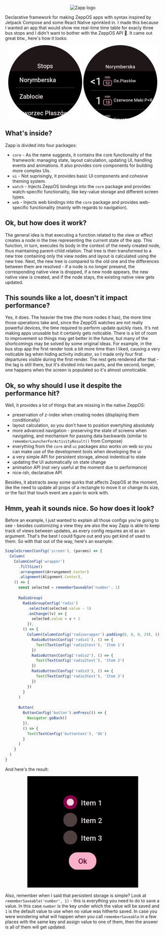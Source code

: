 <p align="center">
  <picture>
    <source media="(prefers-color-scheme: dark)" srcset="https://user-images.githubusercontent.com/21055725/188731082-9af12e72-df42-477c-bf54-e6451ffec819.png">
    <img alt="Zapp logo" src="https://user-images.githubusercontent.com/21055725/188731155-0e2f3474-f11e-4511-8dca-649848dacaac.png">
  </picture>
</p>

Declarative framework for making ZeppOS apps with syntax inspired by Jetpack Compose and some React Native sprinkled in. I made this because I wanted an app that would show me real-time time table for exacly three bus stops and I didn't want to bother with the ZeppOS API 🙂. It came out great btw., here's how it looks:

<p align="center">
<img src="https://github.com/j-piasecki/zapp-framework/blob/main/assets/screenshot1.png?raw=true" width="240">
<img src="https://github.com/j-piasecki/zapp-framework/blob/main/assets/screenshot2.png?raw=true" width="240">
</p>

## What's inside?

Zapp is divided into four packages:

- `core` - As the name suggests, it contains the core functionality of the framework: managing state, layout calculation, updating UI, handling events and animations. It also provides core components for building more complex UIs.
- `ui` - Not suprisingly, it provides basic UI components and cohesive theming system.
- `watch` - Injects ZeppOS bindings into the `core` package and provides watch-specific functionality, like key-value storage and different screen types.
- `web` - Injects web bindings into the `core` package and provides web-specific functionality (mainly with regards to navigation).

## Ok, but how does it work?

The general idea is that executing a function related to the view or effect creates a node in the tree representing the current state of the app. This function, in turn, executes its body in the context of the newly created node, thus maintaining parent-child relation. That tree is then transformed to a new tree containing only the view nodes and layout is calculated using the new tree. Next, the new tree is compared to the old one and the differences between them are resolved - if a node is no longer presend, the corresponding native view is dropped, if a new node appears, the new native view is created, and if the node stays, the existing native view gets updated.

## This sounds like a lot, doesn't it impact performance?

Yes, it does. The heavier the tree (the more nodes it has), the more time those operations take and, since the ZeppOS watches are not really powerful devices, the time required to perform update quickly rises. It's not making apps unusable but it certainly gets noticable. There is a lot of room to improvement so things may get better in the future, but many of the shortcomings may be solved by some original ideas. For example, in the bus stop app the first render took a bit more time than I liked, causing a very noticable lag when hiding activity indicator, so I made only four first departures visible during the first render. The rest gets rendered after that - the lag is still there, but it's divided into two parts, and the second, longer, one happens when the screen is populated so it's almost unnoticable.

## Ok, so why should I use it despite the performance hit?

Well, it provides a lot of things that are missing in the native ZeppOS:

- preservation of z-index when creating nodes (displaying them conditionally)
- layout calculation, so you don't have to position evertyhing absolutely
- more advanced navigation - preserving the state of screens when navigating, and mechanism for passing data backwards (similar to `rememberLauncherForActivityResult()` from Compose)
- everything from the `core` and `ui` packages also works on web so you can make use of the development tools when developing the ui
- a very simple API for persistent storage, almost indentical to state
- updating the UI automatically on state change
- animation API (not very useful at the moment due to performance)
- nice-ish, declarative API

Besides, it abstracts away some quirks that affects ZeppOS at the moment, like the need to update all props of a rectangle to move it or change its size, or the fact that touch event are a pain to work with.

## Hmm, yeah it sounds nice. So how does it look?

Before an example, I just wanted to explain all those configs you're going to see - besides customizing a view they are also the way Zapp is able to keep track of views between updates, as every config requires an id as an argument. That's the best I could figure out and you get kind of used to them. So with that out of the way, here's an example:

```js
SimpleScreen(Config('screen'), (params) => {
  Column(
    ColumnConfig('wrapper')
      .fillSize()
      .arrangement(Arrangement.Center)
      .alignment(Alignment.Center),
    () => {
      const selected = rememberSaveable('number', 1)

      RadioGroup(
        RadioGroupConfig('radio')
          .selected(selected.value - 1)
          .onChange((v) => {
            selected.value = v + 1
          }),
        () => {
          Column(ColumnConfig('radiowrapper').padding(0, 0, 0, 24), () => {
            RadioButton(Config('radio1'), () => {
              Text(TextConfig('radio1text'), 'Item 1')
            })
            RadioButton(Config('radio2'), () => {
              Text(TextConfig('radio2text'), 'Item 2')
            })
            RadioButton(Config('radio3'), () => {
              Text(TextConfig('radio3text'), 'Item 3')
            })
          })
        }
      )

      Button(
        ButtonConfig('button').onPress(() => {
          Navigator.goBack()
        }),
        () => {
          Text(TextConfig('buttontext'), 'Ok')
        }
      )
    }
  )
}
```

And here's the result:

<p align="center">
<img src="https://github.com/j-piasecki/zapp-framework/blob/main/assets/example.png?raw=true" width="360">
</p>

Also, remember when I said that persistent storage is simple? Look at `rememberSaveable('number', 1)` - this is everything you need to do to save a value. In this case `number` is the key under which the value will be saved and `1` is the default value to use when no value was hitherto saved. In case you were wondering what will happen when you call `rememberSaveable` in a few places with the same key and assign value to one of them, then the answer is all of them will get updated.